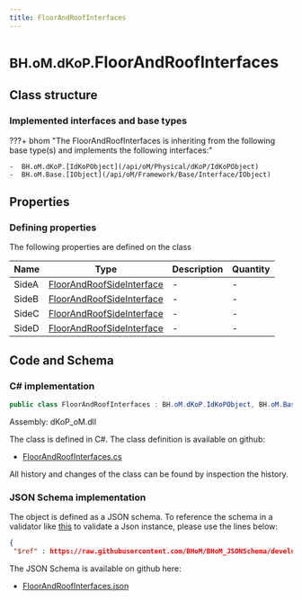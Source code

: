 ```yaml
---
title: FloorAndRoofInterfaces
---
```


# <small>BH.oM.dKoP.</small>**FloorAndRoofInterfaces**



## Class structure

### Implemented interfaces and base types

???+ bhom "The FloorAndRoofInterfaces is inheriting from the following base type(s) and implements the following interfaces:"

    -  BH.oM.dKoP.[IdKoPObject](/api/oM/Physical/dKoP/IdKoPObject)
    -  BH.oM.Base.[IObject](/api/oM/Framework/Base/Interface/IObject)


## Properties



### Defining properties

The following properties are defined on the class

| Name             | Type             | Description      | Quantity         |
|------------------|------------------|------------------|------------------|
| SideA | [FloorAndRoofSideInterface](/api/oM/Physical/dKoP/Interfaces/FloorAndRoofSideInterface) | - | - |
| SideB | [FloorAndRoofSideInterface](/api/oM/Physical/dKoP/Interfaces/FloorAndRoofSideInterface) | - | - |
| SideC | [FloorAndRoofSideInterface](/api/oM/Physical/dKoP/Interfaces/FloorAndRoofSideInterface) | - | - |
| SideD | [FloorAndRoofSideInterface](/api/oM/Physical/dKoP/Interfaces/FloorAndRoofSideInterface) | - | - |


## Code and Schema

### C# implementation

``` C# title="C#"
public class FloorAndRoofInterfaces : BH.oM.dKoP.IdKoPObject, BH.oM.Base.IObject
```

Assembly: dKoP_oM.dll

The class is defined in C#. The class definition is available on github:

- [FloorAndRoofInterfaces.cs](https://github.com/BHoM/dKoP_Toolkit/blob/develop/dKoP_oM/Interfaces\FloorAndRoofInterfaces.cs)

All history and changes of the class can be found by inspection the history.
### JSON Schema implementation

The object is defined as a JSON schema. To reference the schema in a validator like [this](https://www.jsonschemavalidator.net/) to validate a Json instance, please use the lines below:

``` json title="JSON Schema"
{
 "$ref" : https://raw.githubusercontent.com/BHoM/BHoM_JSONSchema/develop/dKoP_oM/FloorAndRoofInterfaces.json}
```

The JSON Schema is available on github here:

- [FloorAndRoofInterfaces.json](https://github.com/BHoM/BHoM_JSONSchema/blob/develop/dKoP_oM/FloorAndRoofInterfaces.json)

